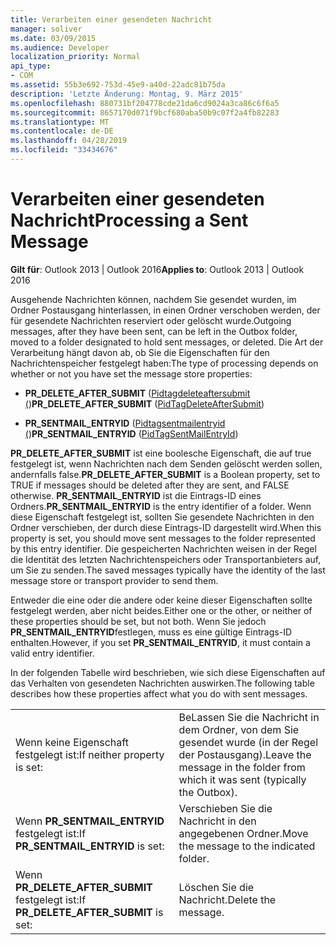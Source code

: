 ```yaml
---
title: Verarbeiten einer gesendeten Nachricht
manager: soliver
ms.date: 03/09/2015
ms.audience: Developer
localization_priority: Normal
api_type:
- COM
ms.assetid: 55b3e692-753d-45e9-a40d-22adc81b75da
description: 'Letzte Änderung: Montag, 9. März 2015'
ms.openlocfilehash: 880731bf204778cde21da6cd9024a3ca86c6f6a5
ms.sourcegitcommit: 8657170d071f9bcf680aba50b9c07f2a4fb82283
ms.translationtype: MT
ms.contentlocale: de-DE
ms.lasthandoff: 04/28/2019
ms.locfileid: "33434676"
---
```

# <a name="processing-a-sent-message"></a><span data-ttu-id="3a34d-103">Verarbeiten einer gesendeten Nachricht</span><span class="sxs-lookup"><span data-stu-id="3a34d-103">Processing a Sent Message</span></span>

  
  
<span data-ttu-id="3a34d-104">**Gilt für**: Outlook 2013 | Outlook 2016</span><span class="sxs-lookup"><span data-stu-id="3a34d-104">**Applies to**: Outlook 2013 | Outlook 2016</span></span> 
  
<span data-ttu-id="3a34d-105">Ausgehende Nachrichten können, nachdem Sie gesendet wurden, im Ordner Postausgang hinterlassen, in einen Ordner verschoben werden, der für gesendete Nachrichten reserviert oder gelöscht wurde.</span><span class="sxs-lookup"><span data-stu-id="3a34d-105">Outgoing messages, after they have been sent, can be left in the Outbox folder, moved to a folder designated to hold sent messages, or deleted.</span></span> <span data-ttu-id="3a34d-106">Die Art der Verarbeitung hängt davon ab, ob Sie die Eigenschaften für den Nachrichtenspeicher festgelegt haben:</span><span class="sxs-lookup"><span data-stu-id="3a34d-106">The type of processing depends on whether or not you have set the message store properties:</span></span>
  
- <span data-ttu-id="3a34d-107">**PR_DELETE_AFTER_SUBMIT** ([Pidtagdeleteaftersubmit (](pidtagdeleteaftersubmit-canonical-property.md))</span><span class="sxs-lookup"><span data-stu-id="3a34d-107">**PR_DELETE_AFTER_SUBMIT** ([PidTagDeleteAfterSubmit](pidtagdeleteaftersubmit-canonical-property.md))</span></span> 
    
- <span data-ttu-id="3a34d-108">**PR_SENTMAIL_ENTRYID** ([Pidtagsentmailentryid (](pidtagsentmailentryid-canonical-property.md))</span><span class="sxs-lookup"><span data-stu-id="3a34d-108">**PR_SENTMAIL_ENTRYID** ([PidTagSentMailEntryId](pidtagsentmailentryid-canonical-property.md))</span></span> 
    
 <span data-ttu-id="3a34d-109">**PR_DELETE_AFTER_SUBMIT** ist eine boolesche Eigenschaft, die auf true festgelegt ist, wenn Nachrichten nach dem Senden gelöscht werden sollen, andernfalls false.</span><span class="sxs-lookup"><span data-stu-id="3a34d-109">**PR_DELETE_AFTER_SUBMIT** is a Boolean property, set to TRUE if messages should be deleted after they are sent, and FALSE otherwise.</span></span> <span data-ttu-id="3a34d-110">**PR_SENTMAIL_ENTRYID** ist die Eintrags-ID eines Ordners.</span><span class="sxs-lookup"><span data-stu-id="3a34d-110">**PR_SENTMAIL_ENTRYID** is the entry identifier of a folder.</span></span> <span data-ttu-id="3a34d-111">Wenn diese Eigenschaft festgelegt ist, sollten Sie gesendete Nachrichten in den Ordner verschieben, der durch diese Eintrags-ID dargestellt wird.</span><span class="sxs-lookup"><span data-stu-id="3a34d-111">When this property is set, you should move sent messages to the folder represented by this entry identifier.</span></span> <span data-ttu-id="3a34d-112">Die gespeicherten Nachrichten weisen in der Regel die Identität des letzten Nachrichtenspeichers oder Transportanbieters auf, um Sie zu senden.</span><span class="sxs-lookup"><span data-stu-id="3a34d-112">The saved messages typically have the identity of the last message store or transport provider to send them.</span></span> 
  
<span data-ttu-id="3a34d-113">Entweder die eine oder die andere oder keine dieser Eigenschaften sollte festgelegt werden, aber nicht beides.</span><span class="sxs-lookup"><span data-stu-id="3a34d-113">Either one or the other, or neither of these properties should be set, but not both.</span></span> <span data-ttu-id="3a34d-114">Wenn Sie jedoch **PR_SENTMAIL_ENTRYID**festlegen, muss es eine gültige Eintrags-ID enthalten.</span><span class="sxs-lookup"><span data-stu-id="3a34d-114">However, if you set **PR_SENTMAIL_ENTRYID**, it must contain a valid entry identifier.</span></span> 
  
<span data-ttu-id="3a34d-115">In der folgenden Tabelle wird beschrieben, wie sich diese Eigenschaften auf das Verhalten von gesendeten Nachrichten auswirken.</span><span class="sxs-lookup"><span data-stu-id="3a34d-115">The following table describes how these properties affect what you do with sent messages.</span></span>
  
|||
|:-----|:-----|
|<span data-ttu-id="3a34d-116">Wenn keine Eigenschaft festgelegt ist:</span><span class="sxs-lookup"><span data-stu-id="3a34d-116">If neither property is set:</span></span>  <br/> |<span data-ttu-id="3a34d-117">BeLassen Sie die Nachricht in dem Ordner, von dem Sie gesendet wurde (in der Regel der Postausgang).</span><span class="sxs-lookup"><span data-stu-id="3a34d-117">Leave the message in the folder from which it was sent (typically the Outbox).</span></span>  <br/> |
|<span data-ttu-id="3a34d-118">Wenn **PR_SENTMAIL_ENTRYID** festgelegt ist:</span><span class="sxs-lookup"><span data-stu-id="3a34d-118">If **PR_SENTMAIL_ENTRYID** is set:</span></span>  <br/> |<span data-ttu-id="3a34d-119">Verschieben Sie die Nachricht in den angegebenen Ordner.</span><span class="sxs-lookup"><span data-stu-id="3a34d-119">Move the message to the indicated folder.</span></span>  <br/> |
|<span data-ttu-id="3a34d-120">Wenn **PR_DELETE_AFTER_SUBMIT** festgelegt ist:</span><span class="sxs-lookup"><span data-stu-id="3a34d-120">If **PR_DELETE_AFTER_SUBMIT** is set:</span></span>  <br/> |<span data-ttu-id="3a34d-121">Löschen Sie die Nachricht.</span><span class="sxs-lookup"><span data-stu-id="3a34d-121">Delete the message.</span></span>  <br/> |
   

